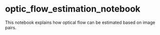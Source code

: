 # optic_flow_estimation_notebook
This notebook explains how optical flow can be estimated based on image pairs.
